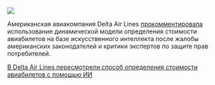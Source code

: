 <!--2025-08-04 14:30:17-->
<div class="yb">
  <div class="rss habr"><img src="https://habrastorage.org/webt/on/bi/be/onbibe3_oqq82afmeilm2gx9kce.jpeg" /><p>Американская авиакомпания Delta Air Lines <a href="https://www.theverge.com/news/717867/delta-ai-dynamic-pricing-model" rel="noopener noreferrer nofollow">прокомментировала</a> использование динамической модели определения стоимости авиабилетов на базе искусственного интеллекта после жалобы американских законодателей и критики экспертов по защите прав потребителей.</p> <a... <p class="titl"><a href="https://habr.com/ru/news/933910/?utm_source=habrahabr&utm_medium=rss&utm_campaign=933910">В Delta Air Lines пересмотрели способ определения стоимости авиабилетов с помощью ИИ</a></p></div>
</div>
